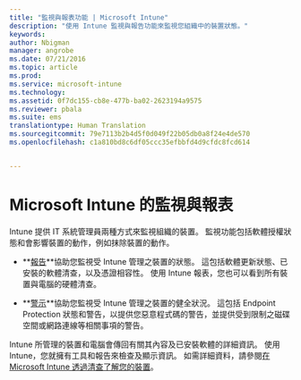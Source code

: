```yaml
---
title: "監視與報表功能 | Microsoft Intune"
description: "使用 Intune 監視與報告功能來監視您組織中的裝置狀態。"
keywords: 
author: Nbigman
manager: angrobe
ms.date: 07/21/2016
ms.topic: article
ms.prod: 
ms.service: microsoft-intune
ms.technology: 
ms.assetid: 0f7dc155-cb8e-477b-ba02-2623194a9575
ms.reviewer: pbala
ms.suite: ems
translationtype: Human Translation
ms.sourcegitcommit: 79e7113b2b4d5f0d049f22b05db0a8f24e4de570
ms.openlocfilehash: c1a810bd8c6df05ccc35efbbfd4d9cfdc8fcd614


---
```


# Microsoft Intune 的監視與報表
Intune 提供 IT 系統管理員兩種方式來監視組織的裝置。 監視功能包括軟體授權狀態和會影響裝置的動作，例如抹除裝置的動作。

-   **[報告](../deploy-use/understand-microsoft-intune-operations-by-using-reports.md)**協助您監視受 Intune 管理之裝置的狀態。 這包括軟體更新狀態、已安裝的軟體清查，以及憑證相容性。
     使用 Intune 報表，您也可以看到所有裝置與電腦的硬體清查。

-   **[警示](../deploy-use/get-notified-by-alerts.md)**協助您監視受 Intune 管理之裝置的健全狀況。 這包括 Endpoint Protection 狀態和警告，以提供您惡意程式碼的警告，並提供受到限制之磁碟空間或網路連線等相關事項的警告。

Intune 所管理的裝置和電腦會傳回有關其內容及已安裝軟體的詳細資訊。 使用 Intune，您就擁有工具和報告來檢查及顯示資訊。 如需詳細資料，請參閱[在 Microsoft Intune 透過清查了解您的裝置](../deploy-use/understand-your-devices-with-inventory-in-microsoft-intune.md)。



<!--HONumber=Aug16_HO3-->


